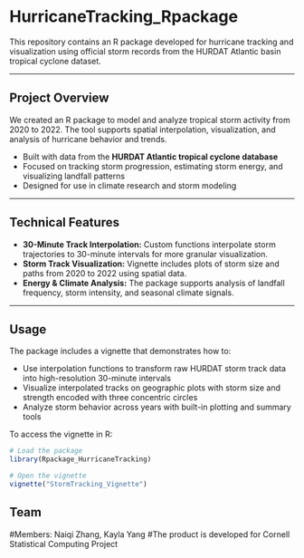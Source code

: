 # HurricaneTracking_Rpackage

This repository contains an R package developed for hurricane tracking and visualization using official storm records from the HURDAT Atlantic basin tropical cyclone dataset.

---

## Project Overview

We created an R package to model and analyze tropical storm activity from 2020 to 2022. The tool supports spatial interpolation, visualization, and analysis of hurricane behavior and trends.

- Built with data from the **HURDAT Atlantic tropical cyclone database**
- Focused on tracking storm progression, estimating storm energy, and visualizing landfall patterns
- Designed for use in climate research and storm modeling

---

## Technical Features

- **30-Minute Track Interpolation:** Custom functions interpolate storm trajectories to 30-minute intervals for more granular visualization.
- **Storm Track Visualization:** Vignette includes plots of storm size and paths from 2020 to 2022 using spatial data.
- **Energy & Climate Analysis:** The package supports analysis of landfall frequency, storm intensity, and seasonal climate signals.

---

## Usage

The package includes a vignette that demonstrates how to:

- Use interpolation functions to transform raw HURDAT storm track data into high-resolution 30-minute intervals
- Visualize interpolated tracks on geographic plots with storm size and strength encoded with three concentric circles
- Analyze storm behavior across years with built-in plotting and summary tools

To access the vignette in R:
```r
# Load the package
library(Rpackage_HurricaneTracking)

# Open the vignette
vignette("StormTracking_Vignette")
```
## Team
#Members: Naiqi Zhang, Kayla Yang
#The product is developed for Cornell Statistical Computing Project

